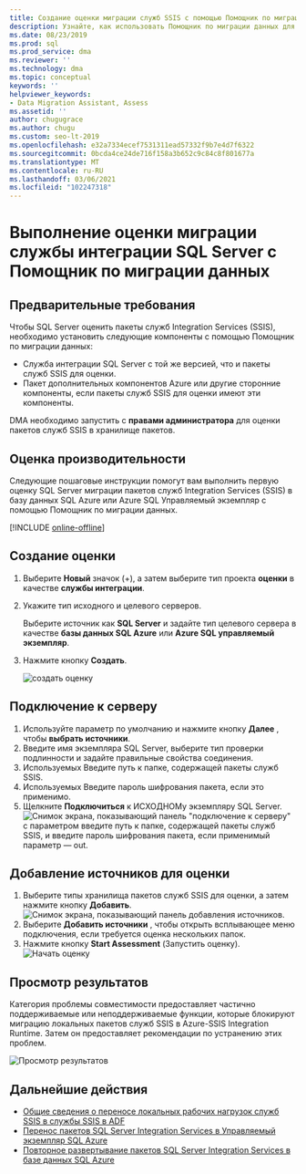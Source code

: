 ```yaml
---
title: Создание оценки миграции служб SSIS с помощью Помощник по миграции данных
description: Узнайте, как использовать Помощник по миграции данных для оценки локальной службы интеграции SQL Server (SSIS) перед миграцией в базу данных SQL Azure или Azure SQL Управляемый экземпляр
ms.date: 08/23/2019
ms.prod: sql
ms.prod_service: dma
ms.reviewer: ''
ms.technology: dma
ms.topic: conceptual
keywords: ''
helpviewer_keywords:
- Data Migration Assistant, Assess
ms.assetid: ''
author: chugugrace
ms.author: chugu
ms.custom: seo-lt-2019
ms.openlocfilehash: e32a7334ecef7531311ead57332f9b7e4d7f6322
ms.sourcegitcommit: 0bcda4ce24de716f158a3b652c9c84c8f801677a
ms.translationtype: MT
ms.contentlocale: ru-RU
ms.lasthandoff: 03/06/2021
ms.locfileid: "102247318"
---
```

# <a name="perform-a-sql-server-integration-service-migration-assessment-with-data-migration-assistant"></a>Выполнение оценки миграции службы интеграции SQL Server с Помощник по миграции данных

## <a name="prerequisites"></a>Предварительные требования

Чтобы SQL Server оценить пакеты служб Integration Services (SSIS), необходимо установить следующие компоненты с помощью Помощник по миграции данных:

- Служба интеграции SQL Server с той же версией, что и пакеты служб SSIS для оценки.
- Пакет дополнительных компонентов Azure или другие сторонние компоненты, если пакеты служб SSIS для оценки имеют эти компоненты.  

DMA необходимо запустить с **правами администратора** для оценки пакетов служб SSIS в хранилище пакетов.

## <a name="performance-assessments"></a>Оценка производительности

Следующие пошаговые инструкции помогут вам выполнить первую оценку SQL Server миграции пакетов служб Integration Services (SSIS) в базу данных SQL Azure или Azure SQL Управляемый экземпляр с помощью Помощник по миграции данных.

[!INCLUDE [online-offline](../includes/azure-migrate-to-assess-sql-data-estate.md)]

## <a name="create-an-assessment"></a>Создание оценки

1. Выберите **Новый** значок (+), а затем выберите тип проекта **оценки** в качестве **службы интеграции**.

1. Укажите тип исходного и целевого серверов.

    Выберите источник как **SQL Server** и задайте тип целевого сервера в качестве **базы данных SQL Azure** или **Azure SQL управляемый экземпляр**.

1. Нажмите кнопку **Создать**.

    ![создать оценку](media/dma-assess-ssis/dma-assess-ssis-create.png)

## <a name="connect-to-a-server"></a>Подключение к серверу

1. Используйте параметр по умолчанию и нажмите кнопку **Далее** , чтобы **выбрать источники**.
1. Введите имя экземпляра SQL Server, выберите тип проверки подлинности и задайте правильные свойства соединения.
1. Используемых Введите путь к папке, содержащей пакеты служб SSIS.
1. Используемых Введите пароль шифрования пакета, если это применимо.
1. Щелкните **Подключиться** к ИСХОДНОМу экземпляру SQL Server.
  ![Снимок экрана, показывающий панель "подключение к серверу" с параметром введите путь к папке, содержащей пакеты служб SSIS, и введите пароль шифрования пакета, если применимый параметр — out.](media/dma-assess-ssis/dma-assess-ssis-addsource.png)

## <a name="add-sources-to-assess"></a>Добавление источников для оценки

1. Выберите типы хранилища пакетов служб SSIS для оценки, а затем нажмите кнопку **Добавить**.
![Снимок экрана, показывающий панель добавления источников.](media/dma-assess-ssis/dma-assess-ssis-addsource-type.png)
1. Выберите **Добавить источники** , чтобы открыть всплывающее меню подключения, если требуется оценка нескольких папок.
1. Нажмите кнопку **Start Assessment** (Запустить оценку).
  ![Начать оценку](media/dma-assess-ssis/dma-assess-ssis-assess.png)

## <a name="view-results"></a>Просмотр результатов

Категория проблемы совместимости предоставляет частично поддерживаемые или неподдерживаемые функции, которые блокируют миграцию локальных пакетов служб SSIS в Azure-SSIS Integration Runtime. Затем он предоставляет рекомендации по устранению этих проблем.

![Просмотр результатов](media/dma-assess-ssis/dma-assess-ssis-result.png)

## <a name="next-steps"></a>Дальнейшие действия

- [Общие сведения о переносе локальных рабочих нагрузок служб SSIS в службы SSIS в ADF](/azure/data-factory/scenario-ssis-migration-overview)
- [Перенос пакетов SQL Server Integration Services в Управляемый экземпляр SQL Azure](/azure/dms/how-to-migrate-ssis-packages-managed-instance)
- [Повторное развертывание пакетов SQL Server Integration Services в базе данных SQL Azure](/azure/dms/how-to-migrate-ssis-packages)